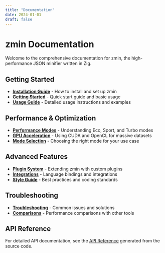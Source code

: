 ```yaml
---
title: "Documentation"
date: 2024-01-01
draft: false
---
```


# zmin Documentation

Welcome to the comprehensive documentation for zmin, the high-performance JSON minifier written in Zig.

## Getting Started

- **[Installation Guide](/docs/installation/)** - How to install and set up zmin
- **[Getting Started](/docs/getting-started/)** - Quick start guide and basic usage
- **[Usage Guide](/docs/usage/)** - Detailed usage instructions and examples

## Performance & Optimization

- **[Performance Modes](/docs/performance/)** - Understanding Eco, Sport, and Turbo modes
- **[GPU Acceleration](/docs/gpu/)** - Using CUDA and OpenCL for massive datasets
- **[Mode Selection](/docs/mode-selection/)** - Choosing the right mode for your use case

## Advanced Features

- **[Plugin System](/docs/plugins/)** - Extending zmin with custom plugins
- **[Integrations](/docs/integrations/)** - Language bindings and integrations
- **[Style Guide](/docs/style-guide/)** - Best practices and coding standards

## Troubleshooting

- **[Troubleshooting](/docs/troubleshooting/)** - Common issues and solutions
- **[Comparisons](/docs/comparisons/)** - Performance comparisons with other tools

## API Reference

For detailed API documentation, see the [API Reference](/api-reference-generated.html) generated from the source code.
